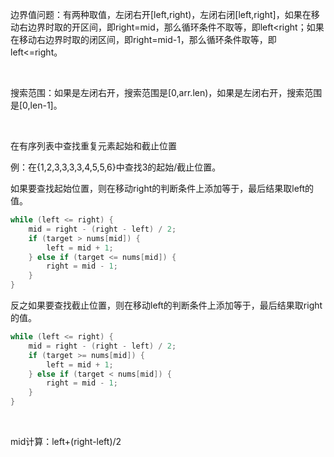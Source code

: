 边界值问题：有两种取值，左闭右开[left,right)，左闭右闭[left,right]，如果在移动右边界时取的开区间，即right=mid，那么循环条件不取等，即left<right；如果在移动右边界时取的闭区间，即right=mid-1，那么循环条件取等，即left<=right。

<br>

搜索范围：如果是左闭右开，搜索范围是[0,arr.len)，如果是左闭右开，搜索范围是[0,len-1]。

<br>

在有序列表中查找重复元素起始和截止位置

例：在{1,2,3,3,3,3,4,5,5,6}中查找3的起始/截止位置。

如果要查找起始位置，则在移动right的判断条件上添加等于，最后结果取left的值。

```java
while (left <= right) {
    mid = right - (right - left) / 2;
    if (target > nums[mid]) {
        left = mid + 1;
    } else if (target <= nums[mid]) {
        right = mid - 1;
    }
}
```

反之如果要查找截止位置，则在移动left的判断条件上添加等于，最后结果取right的值。

```java
while (left <= right) {
    mid = right - (right - left) / 2;
    if (target >= nums[mid]) {
        left = mid + 1;
    } else if (target < nums[mid]) {
        right = mid - 1;
    }
}
```

<br>

mid计算：left+(right-left)/2
